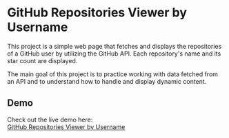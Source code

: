 # GitHub Repositories Viewer by Username

This project is a simple web page that fetches and displays the repositories of a GitHub user by utilizing the GitHub API. Each repository's name and its star count are displayed.

The main goal of this project is to practice working with data fetched from an API and to understand how to handle and display dynamic content.

## Demo

Check out the live demo here:  
[GitHub Repositories Viewer by Username](https://mohamed-saied-dev.github.io/Page-to-Display-GitHub-Repositories-by-Username/)
